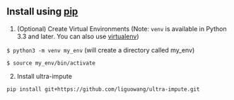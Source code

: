## Install  using [pip](https://pip.pypa.io/en/stable/)

1. (Optional) Create Virtual Environments (Note: `venv` is available in Python 3.3 and later. You can also use [virtualenv](https://packaging.python.org/en/latest/key_projects/#virtualenv))

 `$ python3 -m venv my_env` (will create a directory called my_env)
 
 `$ source my_env/bin/activate`

2. Install ultra-impute 

`pip install git+https://github.com/liguowang/ultra-impute.git`
